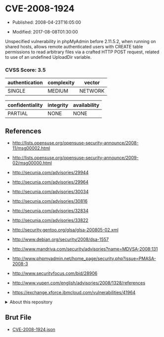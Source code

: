 # CVE-2008-1924

- Published: 2008-04-23T16:05:00

- Modified: 2017-08-08T01:30:00

Unspecified vulnerability in phpMyAdmin before 2.11.5.2, when running on shared hosts, allows remote authenticated users with CREATE table permissions to read arbitrary files via a crafted HTTP POST request, related to use of an undefined UploadDir variable.

### CVSS Score: **3.5**

| authentication | complexity | vector |
| --- | --- | --- |
| SINGLE | MEDIUM | NETWORK |

| confidentiality | integrity | availability |
| --- | --- | --- |
| PARTIAL | NONE | NONE |

## References

* http://lists.opensuse.org/opensuse-security-announce/2008-11/msg00002.html

* http://lists.opensuse.org/opensuse-security-announce/2009-02/msg00000.html

* http://secunia.com/advisories/29944

* http://secunia.com/advisories/29964

* http://secunia.com/advisories/30034

* http://secunia.com/advisories/30816

* http://secunia.com/advisories/32834

* http://secunia.com/advisories/33822

* http://security.gentoo.org/glsa/glsa-200805-02.xml

* http://www.debian.org/security/2008/dsa-1557

* http://www.mandriva.com/security/advisories?name=MDVSA-2008:131

* http://www.phpmyadmin.net/home_page/security.php?issue=PMASA-2008-3

* http://www.securityfocus.com/bid/28906

* http://www.vupen.com/english/advisories/2008/1328/references

* https://exchange.xforce.ibmcloud.com/vulnerabilities/41964

<details>
<summary>About this repository</summary> 

  This repository is part of the project [Live Hack CVE](https://github.com/Live-Hack-CVE). Main website can be found [www.live-hack.org](https://www.live-hack.org) 
  
  Made by [Sn0wAlice](https://github.com/Sn0wAlice) for the people that care about security and need to have a feed of the latest CVEs. Hope you enjoy it, don't forget to star the repo and follow me on [Twitter](https://twitter.com/Sn0wAlice) and [Github](https://github.com/Sn0wAlice). And that is my [personnal website](https://www.alice-snow.me/)

  - [Home Page](https://github.com/Live-Hack-CVE)
  - [Framework](https://github.com/Live-Hack-CVE/cve-framework)
  - [CVE database](https://github.com/Live-Hack-CVE/full_database)
  - [Changelog](https://github.com/Live-Hack-CVE/Changelog)
</details>

## Brut File

* [CVE-2008-1924.json](https://raw.githubusercontent.com/Live-Hack-CVE/full_database/main/cves/2008/CVE-2008-1924.json)

